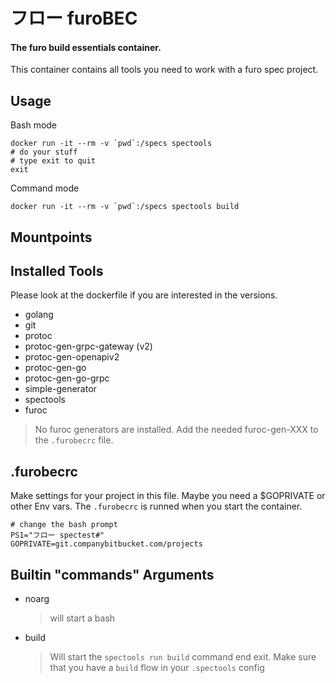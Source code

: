 # フロー furoBEC

#### The furo build essentials container.

This container contains all tools you need to work with a furo spec project. 

## Usage
Bash mode

    docker run -it --rm -v `pwd`:/specs spectools 
    # do your stuff
    # type exit to quit
    exit

Command mode

    docker run -it --rm -v `pwd`:/specs spectools build

## Mountpoints

## Installed Tools
Please look at the dockerfile if you are interested in the versions.

- golang
- git
- protoc
- protoc-gen-grpc-gateway (v2)
- protoc-gen-openapiv2
- protoc-gen-go
- protoc-gen-go-grpc
- simple-generator
- spectools
- furoc

> No furoc generators are installed. Add the needed furoc-gen-XXX to the `.furobecrc` file.

## .furobecrc
Make settings for your project in this file. Maybe you need a $GOPRIVATE or other Env vars.
The `.furobecrc` is runned when you start the container.

    # change the bash prompt
    PS1="フロー spectest#"
    GOPRIVATE=git.companybitbucket.com/projects


## Builtin "commands" Arguments
- noarg
  > will start a bash

- build
  > Will start the `spectools run build` command end exit.
  > Make sure that you have a `build` flow in your `.spectools` config
  